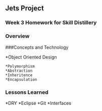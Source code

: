 ## Jets Project

### Week 3 Homework for Skill Distillery

### Overview

###Concepts and Technology

*Object Oriented Design

	*Polymorphism
	*Abstraction
	*Inheritence
	*Encapsulation
	
### Lessons Learned

*DRY
*Eclipse
*Git
*Interfaces


